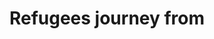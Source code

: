 ---
pid: RS319
title: Refugees journey from
location_transcription: 
zipcode: '19038'
outside_phl: 'Glenside PA '
neighborhood: Glenside
age: '57'
age_range: 50-59
instagram: 
image_file_name: RS_319.jpg
proposal_transcription: |-
  Myanmawr, Cambodia, Nepal, Bhutan, etc

  A monument that pays tribute to the courage & struggles of these immigrants
topic: Globalism,Immigration
topic_summary: 0, 0
type: Conceptual,Image
keywords_other: immigration, refugees, refugee crisis
credit: Ellen
image_labels: 
twitter: 
facebook: 
permalink: "/monuments/rs319/"
layout: item-page
---